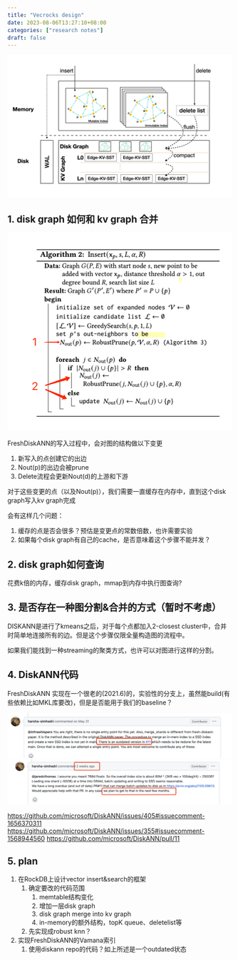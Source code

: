 ```yaml
---
title: "Vecrocks design"
date: 2023-08-06T13:27:10+08:00
categories: ["research notes"]
draft: false
---
```



![](design_vecrocks_0808.png)
## 1. disk graph 如何和 kv graph 合并
![](fresh_insert.png)

FreshDiskANN的写入过程中，会对图的结构做以下变更
1. 新写入的点创建它的出边
2. Nout(p)的出边会被prune
3. Delete流程会更新Nout(d)的上游和下游

对于这些变更的点（以及Nout(p)），我们需要一直缓存在内存中，直到这个disk graph写入kv graph完成

会有这样几个问题：
1. 缓存的点是否会很多？预估是变更点的常数倍数，也许需要实验
2. 如果每个disk graph有自己的cache，是否意味着这个步骤不能并发？

## 2. disk graph如何查询
花费k倍的内存，缓存disk graph，mmap到内存中执行图查询?


## 3. 是否存在一种图分割&合并的方式（暂时不考虑）

 DISKANN是进行了kmeans之后，对于每个点都加入2-closest cluster中，合并时简单地连接所有的边。但是这个步骤仅限全量构造图的流程中。

如果我们能找到一种streaming的聚类方式，也许可以对图进行这样的分割。

## 4. DiskANN代码

FreshDiskANN 实现在一个很老的(2021.6)的，实验性的分支上，虽然能build(有些依赖比如MKL库要改)，但是是否能用于我们的baseline？

![](diskann_issue_355.png)
![](diskann_issue_405.png)

https://github.com/microsoft/DiskANN/issues/405#issuecomment-1656370311
https://github.com/microsoft/DiskANN/issues/355#issuecomment-1568944560
https://github.com/microsoft/DiskANN/pull/11

## 5. plan


1. 在RockDB上设计vector insert&search的框架
	1. 确定要改的代码范围
		1. memtable结构变化
		2. 增加一层disk graph
		3. disk graph merge into kv graph
		4. in-memory的额外结构，topK queue、deletelist等
	2. 先实现成robust knn？
2. 实现FreshDiskANN的Vamana索引
	1. 使用diskann repo的代码？如上所述是一个outdated状态


